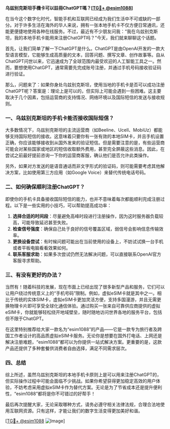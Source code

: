 **乌兹别克斯坦手機卡可以註冊ChatGPT嗎？[[TG💪+ @esim1088](https://t.me/s/esim1088)]**

在当今这个数字化时代，智能手机和互联网已经成为我们生活中不可或缺的一部分。对于许多生活在海外的华人来说，拥有一张本地手机卡不仅方便日常通讯，还能更便捷地使用各种在线服务。不过，最近有不少朋友问我：“我在乌兹别克斯坦，我的本地手机卡能用来注册ChatGPT吗？”今天，我们就来聊聊这个话题。

首先，让我们简单了解一下ChatGPT是什么。ChatGPT是由OpenAI开发的一款大型语言模型，它能够生成高质量的文本，回答问题、撰写文章、创作故事等。自从ChatGPT问世以来，它迅速成为了全球范围内最受欢迎的人工智能工具之一。然而，要想使用ChatGPT，通常需要先完成账号注册，并通过手机号码接收验证码进行验证。

那么，问题来了：如果你身处乌兹别克斯坦，使用当地的手机卡是否可以成功注册ChatGPT呢？答案是：理论上是可以的，但实际上可能会遇到一些困难。这主要取决于几个因素，包括运营商的支持情况、网络环境以及国际短信的发送与接收规则。

### 一、乌兹别克斯坦的手机卡能否接收国际短信？

大多数情况下，乌兹别克斯坦的主流运营商（如Beeline、Ucell、MobiUz）都能够支持国际短信的接收。这意味着只要你有一张有效的本地SIM卡，并且手机设置正确，你应该能够接收到从国外发来的验证短信。但是需要注意的是，有些运营商可能会对某些国家或地区的短信收取额外费用，甚至完全屏蔽这些消息。因此，在尝试之前最好提前咨询一下你的运营商客服，确认他们是否允许此类操作。

另外，如果对方发送的是语音通话而非文字形式的验证码，则可能需要考虑其他解决方案，比如使用第三方应用（如Google Voice）来替代传统电话号码。

### 二、如何确保顺利注册ChatGPT？

即使你的手机卡具备接收国际短信的能力，也并不意味着每次都能顺利完成注册过程。以下是一些实用的小技巧，可以帮助提高成功率：

1. **选择合适的时间段**：尽量避免高峰时段进行注册操作，因为这时服务器负载较高，可能导致延迟甚至失败。
2. **检查信号强度**：确保自己处于良好的信号覆盖区域，弱信号会影响信息传输效率。
3. **更换设备尝试**：有时候问题可能出在当前使用的设备上，不妨试试换一台手机或者平板电脑看看效果如何。
4. **联系客服求助**：如果多次尝试仍然无法解决问题，可以直接联系OpenAI官方客服寻求帮助。

### 三、有没有更好的办法？

当然有！随着科技的发展，现在市面上已经出现了很多新型产品和服务，它们可以让用户绕过传统意义上的“手机号码”限制。例如，虚拟eSIM卡就是其中之一。相比于传统的实体SIM卡，虚拟eSIM卡更加灵活方便，支持多国漫游，并且无需更换物理卡片即可享受全球化通信体验。通过购买一张来自可靠供应商提供的虚拟eSIM卡，你就能够轻松绕开地域壁垒，随时随地访问世界各地的服务平台，包括但不限于ChatGPT。

在这里特别推荐给大家一款名为“esim1088”的产品——它是一款专为旅行者及跨国工作者设计的高品质虚拟eSIM卡服务。无论你是想要在国外打电话、上网还是解决注册难题，“esim1088”都可以为你提供一站式解决方案。更重要的是，这款产品还提供了多种套餐供消费者自由选择，满足不同需求层次。

### 四、总结

综上所述，虽然乌兹别克斯坦的本地手机卡原则上是可以用来注册ChatGPT的，但实际操作过程中可能会面临不少挑战。如果你希望获得更加稳定高效的用户体验，不妨考虑采用虚拟eSIM卡作为替代方案。无论是为了节省成本还是提升便利性，“esim1088”都将是你不可错过的好帮手！

最后再次提醒大家，无论采取哪种方式，请务必遵守相关法律法规，合理合法地使用互联网资源。只有这样，才能让我们的数字生活变得更加美好和谐。

[[TG💪+ @esim1088](https://t.me/s/esim1088) ![Image](https://i.postimg.cc/4NQfJmqS/Snipaste-2025-05-13-00-14-12.png)]